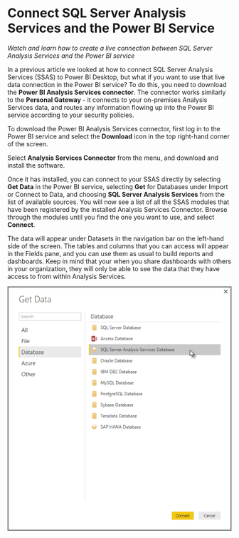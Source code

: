 <properties
   pageTitle="Connect SQL Server Analysis Services and the Power BI Service"
   description="Create a live connection between SQL Server Analysis Services and the Power BI service."
   services="powerbi"
   documentationCenter=""
   authors="davidiseminger"
   manager="mblythe"
   editor=""
   tags=""
   featuredVideoId="zSfvHKUDXGI"
   featuredVideoThumb=""
   courseDuration=""/>

<tags
   ms.service="powerbi"
   ms.devlang="NA"
   ms.topic="article"
   ms.tgt_pltfrm="NA"
   ms.workload="powerbi"
   ms.date="03/20/2016"
   ms.author="davidi"/>

# Connect SQL Server Analysis Services and the Power BI Service

*Watch and learn how to create a live connection between SQL Server Analysis Services and the Power BI service*

In a previous article we looked at how to connect SQL Server Analysis Services (SSAS) to Power BI Desktop, but what if you want to use that live data connection in the Power BI service? To do this, you need to download the **Power BI Analysis Services connector**. The connector works similarly to the **Personal Gateway** - it connects to your on-premises Analysis Services data, and routes any information flowing up into the Power BI service according to your security policies.

To download the Power BI Analysis Services connector, first log in to the Power BI service and select the **Download** icon in the top right-hand corner of the screen.

Select **Analysis Services Connector** from the menu, and download and install the software.

Once it has installed, you can connect to your SSAS directly by selecting **Get Data** in the Power BI service, selecting **Get** for Databases under Import or Connect to Data, and choosing **SQL Server Analysis Services** from the list of available sources. You will now see a list of all the SSAS modules that have been registered by the installed Analysis Services Connector. Browse through the modules until you find the one you want to use, and select **Connect**.

The data will appear under Datasets in the navigation bar on the left-hand side of the screen. The tables and columns that you can access will appear in the Fields pane, and you can use them as usual to build reports and dashboards. Keep in mind that your when you share dashboards with others in your organization, they will only be able to see the data that they have access to from within Analysis Services.


![](./media/powerbi-learning-7-4-connect-analysis-services-power-bi-desktop/7-4_1.png)
